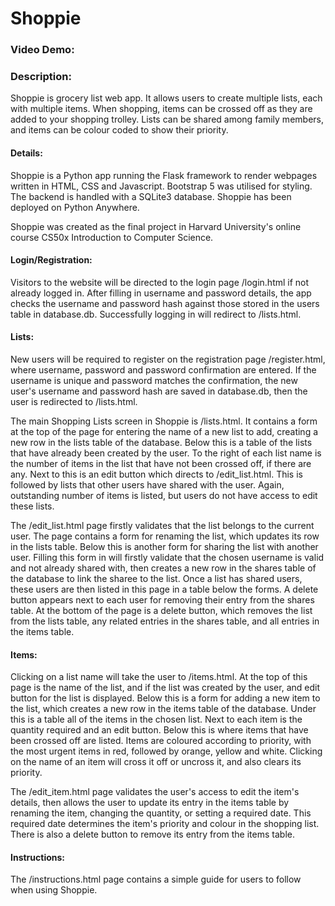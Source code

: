 # Shoppie
### Video Demo:  <URL HERE>
### Description:
Shoppie is grocery list web app. It allows users to create multiple lists, each with multiple items. When shopping, items can be crossed off as they are added to your shopping trolley. Lists can be shared among family members, and items can be colour coded to show their priority.

#### Details:
Shoppie is a Python app running the Flask framework to render webpages written in HTML, CSS and Javascript. Bootstrap 5 was utilised for styling. The backend is handled with a SQLite3 database. Shoppie has been deployed on Python Anywhere. 
 
Shoppie was created as the final project in Harvard University's online course CS50x Introduction to Computer Science.

#### Login/Registration:
Visitors to the website will be directed to the login page /login.html if not already logged in. After filling in username and password details, the app checks the username and password hash against those stored in the users table in database.db.  Successfully logging in will redirect to /lists.html.
  
#### Lists:
New users will be required to register on the registration page /register.html, where username, password and password confirmation are entered. If the username is unique and password matches the confirmation, the new user's username and password hash are saved in database.db, then the user is redirected to /lists.html.
  
The main Shopping Lists screen in Shoppie is /lists.html.  It contains a form at the top of the page for entering the name of a new list to add, creating a new row in the lists table of the database.  Below this is a table of the lists that have already been created by the user.  To the right of each list name is the number of items in the list that have not been crossed off, if there are any.  Next to this is an edit button which directs to /edit_list.html.  This is followed by lists that other users have shared with the user.  Again, outstanding number of items is listed, but users do not have access to edit these lists.
  
The /edit_list.html page firstly validates that the list belongs to the current user.  The page contains a form for renaming the list, which updates its row in the lists table.  Below this is another form for sharing the list with another user. Filling this form in will firstly validate that the chosen username is valid and not already shared with, then creates a new row in the shares table of the database to link the sharee to the list. Once a list has shared users, these users are then listed in this page in a table below the forms. A delete button appears next to each user for removing their entry from the shares table.  At the bottom of the page is a delete button, which removes the list from the lists table, any related entries in the shares table, and all entries in the items table.
  
#### Items:
Clicking on a list name will take the user to /items.html.  At the top of this page is the name of the list, and if the list was created by the user, and edit button for the list is displayed.  Below this is a form for adding a new item to the list, which creates a new row in the items table of the database.  Under this is a table all of the items in the chosen list.  Next to each item is the quantity required and an edit button.  Below this is where items that have been crossed off are listed.  Items are coloured according to priority, with the most urgent items in red, followed by orange, yellow and white. Clicking on the name of an item will cross it off or uncross it, and also clears its priority.
  
The /edit_item.html page validates the user's access to edit the item's details, then allows the user to update its entry in the items table by renaming the item, changing the quantity, or setting a required date. This required date determines the item's priority and colour in the shopping list.  There is also a delete button to remove its entry from the items table.
  
#### Instructions:
The /instructions.html page contains a simple guide for users to follow when using Shoppie.

  
